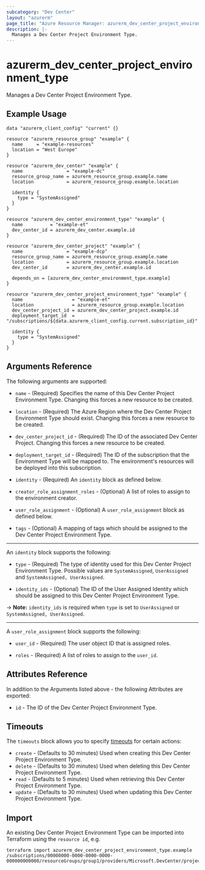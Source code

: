 ```yaml
---
subcategory: "Dev Center"
layout: "azurerm"
page_title: "Azure Resource Manager: azurerm_dev_center_project_environment_type"
description: |-
  Manages a Dev Center Project Environment Type.
---
```


# azurerm_dev_center_project_environment_type

Manages a Dev Center Project Environment Type.

## Example Usage

```hcl
data "azurerm_client_config" "current" {}

resource "azurerm_resource_group" "example" {
  name     = "example-resources"
  location = "West Europe"
}

resource "azurerm_dev_center" "example" {
  name                = "example-dc"
  resource_group_name = azurerm_resource_group.example.name
  location            = azurerm_resource_group.example.location

  identity {
    type = "SystemAssigned"
  }
}

resource "azurerm_dev_center_environment_type" "example" {
  name          = "example-et"
  dev_center_id = azurerm_dev_center.example.id
}

resource "azurerm_dev_center_project" "example" {
  name                = "example-dcp"
  resource_group_name = azurerm_resource_group.example.name
  location            = azurerm_resource_group.example.location
  dev_center_id       = azurerm_dev_center.example.id

  depends_on = [azurerm_dev_center_environment_type.example]
}

resource "azurerm_dev_center_project_environment_type" "example" {
  name                  = "example-et"
  location              = azurerm_resource_group.example.location
  dev_center_project_id = azurerm_dev_center_project.example.id
  deployment_target_id  = "/subscriptions/${data.azurerm_client_config.current.subscription_id}"

  identity {
    type = "SystemAssigned"
  }
}
```

## Arguments Reference

The following arguments are supported:

* `name` - (Required) Specifies the name of this Dev Center Project Environment Type. Changing this forces a new resource to be created.

* `location` - (Required) The Azure Region where the Dev Center Project Environment Type should exist. Changing this forces a new resource to be created.

* `dev_center_project_id` - (Required) The ID of the associated Dev Center Project. Changing this forces a new resource to be created.

* `deployment_target_id` - (Required) The ID of the subscription that the Environment Type will be mapped to. The environment's resources will be deployed into this subscription.

* `identity` - (Required) An `identity` block as defined below.

* `creator_role_assignment_roles` - (Optional) A list of roles to assign to the environment creator.

* `user_role_assignment` - (Optional) A `user_role_assignment` block as defined below.

* `tags` - (Optional) A mapping of tags which should be assigned to the Dev Center Project Environment Type.

---

An `identity` block supports the following:

* `type` - (Required) The type of identity used for this Dev Center Project Environment Type. Possible values are `SystemAssigned`, `UserAssigned` and `SystemAssigned, UserAssigned`.

* `identity_ids` - (Optional) The ID of the User Assigned Identity which should be assigned to this Dev Center Project Environment Type.

-> **Note:** `identity_ids` is required when `type` is set to `UserAssigned` or `SystemAssigned, UserAssigned`.

---

A `user_role_assignment` block supports the following:

* `user_id` - (Required) The user object ID that is assigned roles.

* `roles` - (Required) A list of roles to assign to the `user_id`.

## Attributes Reference

In addition to the Arguments listed above - the following Attributes are exported:

* `id` - The ID of the Dev Center Project Environment Type.

## Timeouts

The `timeouts` block allows you to specify [timeouts](https://www.terraform.io/docs/configuration/resources.html#timeouts) for certain actions:

* `create` - (Defaults to 30 minutes) Used when creating this Dev Center Project Environment Type.
* `delete` - (Defaults to 30 minutes) Used when deleting this Dev Center Project Environment Type.
* `read` - (Defaults to 5 minutes) Used when retrieving this Dev Center Project Environment Type.
* `update` - (Defaults to 30 minutes) Used when updating this Dev Center Project Environment Type.

## Import

An existing Dev Center Project Environment Type can be imported into Terraform using the `resource id`, e.g.

```shell
terraform import azurerm_dev_center_project_environment_type.example /subscriptions/00000000-0000-0000-0000-000000000000/resourceGroups/group1/providers/Microsoft.DevCenter/projects/project1/environmentTypes/et1
```
